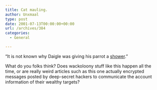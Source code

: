 ```yaml
---
title: Cat mauling.
author: Unxmaal
type: post
date: 2001-07-13T00:00:00+00:00
url: /archives/384
categories:
  - General

---
```

&#8220;It is not known why Daigle was giving his parrot a <A HREF="http://www.abcnews.go.com/sections/world/DailyNews/canada010713_cat.html">shower</A>.&#8221;

What do you folks think? Does wackoloony stuff like this happen all the time, or are really weird articles such as this one actually encrypted messages posted by deep-secret hackers to communicate the account information of their wealthy targets?